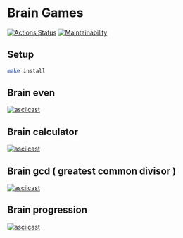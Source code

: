 # Brain Games

[![Actions Status](https://github.com/anders2004/frontend-project-lvl1/workflows/hexlet-check/badge.svg)](https://github.com/anders2004/frontend-project-lvl1/actions)
[![Maintainability](https://api.codeclimate.com/v1/badges/a99a88d28ad37a79dbf6/maintainability)](https://codeclimate.com/github/codeclimate/codeclimate/maintainability)

## Setup
```sh
make install
```

## Brain even
[![asciicast](https://asciinema.org/a/EbAI5jAI6fg6rBKbnr1IAG5k3.svg)](https://asciinema.org/a/EbAI5jAI6fg6rBKbnr1IAG5k3)

## Brain calculator
[![asciicast](https://asciinema.org/a/4D3OJaKsCurjLKYUw8uikwEnU.svg)](https://asciinema.org/a/4D3OJaKsCurjLKYUw8uikwEnU)

## Brain gcd ( greatest common divisor )
[![asciicast](https://asciinema.org/a/QMehhacw3GY21Mk7F7lexYqzY.svg)](https://asciinema.org/a/QMehhacw3GY21Mk7F7lexYqzY)

## Brain progression
[![asciicast](https://asciinema.org/a/QMehhacw3GY21Mk7F7lexYqzY.svg)](https://asciinema.org/a/QMehhacw3GY21Mk7F7lexYqzY)
